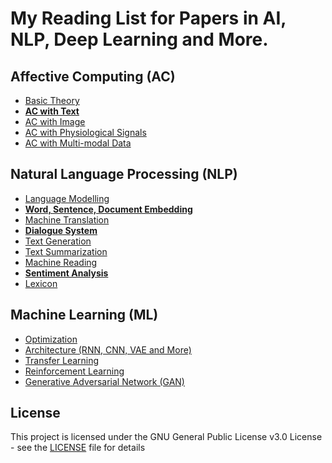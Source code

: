 # My Reading List for Papers in AI, NLP, Deep Learning and More.

## Affective Computing (AC)

 - [Basic Theory](./AC/AC_theory.md)
 - [**AC with Text**](./AC/AC_text.md)
 - [AC with Image](./AC/AC_image.md)
 - [AC with Physiological Signals](./AC/AC_physiological.md)
 - [AC with Multi-modal Data](./AC/AC_multimodal.md)

## Natural Language Processing (NLP)

 - [Language Modelling](./NLP/NLP_modelling.md)
 - [**Word, Sentence, Document Embedding**](./NLP/NLP_embedding.md)
 - [Machine Translation](./NLP/NLP_translation.md)
 - [**Dialogue System**](./NLP/NLP_dialogue.md)
 - [Text Generation](./NLP/NLP_generation.md)
 - [Text Summarization](./NLP/NLP_summarization.md)
 - [Machine Reading](./NLP/NLP_reading.md)
 - [**Sentiment Analysis**](./NLP/NLP_sentiment.md)
 - [Lexicon](./NLP/NLP_lexicon.md)

## Machine Learning (ML)

 - [Optimization](./ML/ML_optimization.md)
 - [Architecture (RNN, CNN, VAE and More)](./ML/ML_architecture.md)
 - [Transfer Learning](./ML/ML_transfer.md)
 - [Reinforcement Learning](./ML/ML_reinforcement.md)
 - [Generative Adversarial Network (GAN)](./ML/ML_GAN.md)

<!---
## Knowledge Representation (KR)

 - [Knowledge Graph](./KR/KR_graph.md)
 - [Reasoning](./KR/KR_reasoning.md)


## Computer Vision (CV)

 - [Image Classification](./CV/CV_classification.md)
 - [Instance Segmentation](./CV/CV_segmentation.md)
 - [Visual Question Answering](./CV/CV_visual_QA.md)
 - [Image Captioning](./CV/CV_captioning.md)
 - [Image Generation](./CV/CV_generation.md)
--->


## License

This project is licensed under the GNU General Public License v3.0 License - see the [LICENSE](LICENSE) file for details


<!--stackedit_data:
eyJoaXN0b3J5IjpbLTE4MTAwMjc2MjksLTU4NDY5Nzk5NSwtMT
EwMzc4Nzg1OSwxOTEwMTg5NDE3LC00MzkzMDI2MTUsLTk5MTgx
NDg3MCwtOTg4MTA1MTIyLC0zODM4NjQ0MzUsLTg2OTEyMzI4MS
wtMTc0ODczMTgzNywtMTAxNjg4MjQyOSwxOTI3NDIyNjgyLDUy
MjA1ODMyMCwtMTE0NTAwODc0NCw2NjcwNjgyODIsLTEyMjE5NT
YyODcsNDc4MTYxOTA2LDExMTI0MjAxNzksNDIwMjcyMDA0XX0=

-->